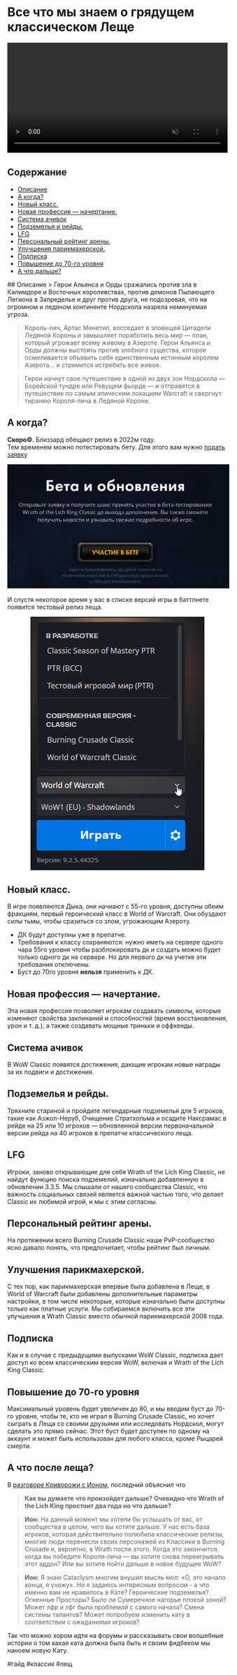 # Все что мы знаем о грядущем классическом Леще 

<center>
<video autoplay muted loop  width="100%" id="myVideo">
	<source src="Guide-WotLK-00.mp4" type="video/mp4">
</video>
</center>

## Содержание
- [Описание](#description)
- [А когда?](#dates)
- [Новый класс.](#classes)
- [Новая профессия — начертание.](#professions)
- [Система ачивок](#achievements)
- [Подземелья и рейды.](#instances)
- [LFG](#lfg)
- [Персональный рейтинг арены.](#rating)
- [Улучшения парикмахерской.](#barbershop)
- [Подписка](#subscription)
- [Повышение до 70-го уровня](#levelboost)
- [А что дальше?](#whatnext)

<a name="description"/>  
## Описание
> Герои Альянса и Орды сражались против зла в Калимдоре и Восточных королевствах, против демонов Пылающего Легиона в Запределье и друг против друга, не подозревая, что на огромном и ледяном континенте Нордскола назрела неминуемая угроза.  

> Король-лич, Артас Менетил, восседает в зловещей Цитадели Ледяной Короны и замышляет поработить весь мир — план, который угрожает всему живому в Азероте. Герои Альянса и Орды должны выстоять против злобного существа, которое осмеливается объявить себя единственным истинным королем Азерота... и стремится истребить все живое.

> Герои начнут свое путешествие в одной из двух зон Нордскола — Борейской тундре или Ревущем фьорде — и отправятся в путешествие по самым эпическим локациям Warcraft и свергнут тиранию Короля-лича в Ледяной Короне.

<a name="dates"/>  

## А когда?
**Скоро©.** Близзард обещают релиз в 2022м году.  
Тем временем можно потестировать бету. Для этого вам нужно [подать заявку](https://wowclassic.blizzard.com/ru-ru/#beta)

<center>
<img src=https://raw.githubusercontent.com/MagicalCow/TrinkIT-News/main/Sources/Assets/Guide-WotLK/Guide-WotLK-Beta-OptIn.png float=center border=2>
</center>  

И спустя некоторое время у вас в списке версий игры в баттлнете появится тестовый релиз леща.

<center>
<img src=https://raw.githubusercontent.com/MagicalCow/TrinkIT-News/main/Sources/Assets/Guide-WotLK/Guide-WotLK-Beta-Launcher.png float=center border=2>
</center>  

<a name="classes"/>  

## Новый класс.
В игре появляются Дыка, они начиают с 55-го уровня, доступны обеим фракциям, первый героический класс в World of Warcraft. Они обуздают силы тьмы, чтобы сразиться со злом, угрожающим Азероту.
- ДК будут доступны уже в препатче.
- Требования к классу сохраняются: нужно иметь на сервере одного чара 55го уровня чтобы разблокировать дк и создать можно будет только одного дк на сервере. Но для первого дк на учетке эти требования отключены.
- Буст до 70го уровня **нельзя** применить к ДК.

<a name="professions"/>  

## Новая профессия — начертание.
Эта новая профессия позволяет игрокам создавать символы, которые изменяют свойства заклинаний и способностей (время восстановления, урон и т. д.), а также создавать мощные триньки и оффхенды.

<a name="achievemnts"/>  

## Система ачивок
В WoW Classic появятся достижения, дающие игрокам новые награды за их подвиги и достижения.

<a name="instances"/>  

## Подземелья и рейды.
Тряхните стариной и пройдите легендарные подземелья для 5 игроков, такие как Азжол-Неруб, Очищение Стратхольма и осадите Наксрамас в рейде на 25 или 10 игроков — обновленной версии первоначальной версии рейда на 40 игроков в препатче классического леща.

<a name="lfg"/>  

## LFG
Игроки, заново открывающие для себя Wrath of the Lich King Classic, не найдут функцию поиска подземелий, изначально добавленную в обновлении 3.3.5. Мы слышали от нашего сообщества Classic, что важность социальных связей является важной частью того, что делает Classic их любимой игрой, и мы с этим согласны.

<a name="rating"/>  

## Персональный рейтинг арены.
На протяжении всего Burning Crusade Classic наше PvP-сообщество ясно давало понять, что предпочитает, чтобы рейтинг был личным.

<a name="barbershop"/>  

## Улучшения парикмахерской.
С тех пор, как парикмахерская впервые была добавлена ​​в Леще, в World of Warcraft были добавлены дополнительные параметры настройки, в том числе некоторые, которые изначально были доступны только как платные услуги. Мы собираемся включить все эти улучшения в Wrath Classic вместо обычной парикмахерской 2008 года.

<a name="subscription"/>  

## Подписка
Как и в случае с предыдущими выпусками WoW Classic, подписка дает доступ ко всем классическим версия WoW, включая и Wrath of the Lich King Classic.

<a name="levelboost"/>  

## Повышение до 70-го уровня
Максимальный уровень будет увеличен до 80, и мы вводим буст до 70-го уровня, чтобы те, кто не играл в Burning Crusade Classic, но хочет сыграть в Леща со своими друзьями или исследовать Нордскол, могут сделать это прямо сейчас. Этот буст будет доступен по одному на аккаунт и может быть использован для любого класса, кроме Рыцарей смерти.

<a name="whatnext"/>  

## А что после леща?
В [разговоре Криворожи с Ионом](https://clips.twitch.tv/GracefulEsteemedTeaMoreCowbell-bLE4PClcR67tl18l?tt_content=channel_name&tt_medium=embed), последний объяснил что

> **Как вы думаете что произойдет дальше? Очевидно что Wrath of the Lich King простоит два года но что дальше?**

> **Ион:** На данный момент мы хотели бы услышать от вас, от сообщества в целом, чего вы хотите дальше. У нас есть база игроков, которая действительно полюбила классические релизы, многие люди перенесли своих персонажей из Классики в Burning Crusade и, вероятно, в Wrath после этого. Когда это закончится, когда вы победите Короля-лича — вы хотите снова переигрывать этот аддон? Или вы хотите пойти дальше в новое будущее WoW?

> **Ион:** Я знаю Cataclysm многим внушил мысль мол: «О, это начало конца, я ухожу». Но я задаюсь интересным вопросом - а что именно вам не нравилось в Кате? Героические подземелья? Огненные Просторы? Было ли Сумеречное нагорье плохой зоной? Может лфр и лфг были проблемой с самого начала? Смена системы талантов? Может попробуем изменить кату в соответствии с ожиданиями игроков?

Так что можно хором идти на форумы и рассказывать свои волшебные истории о том какая ката должна была быть и своим фидбеком мы наноем новую Кату.


#гайд #классик #лещ